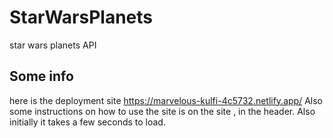 # StarWarsPlanets
star wars planets API 

## Some info
here is the deployment site https://marvelous-kulfi-4c5732.netlify.app/
Also some instructions on how to use the site is on the site , in the header.
Also initially it takes a few seconds to load.
